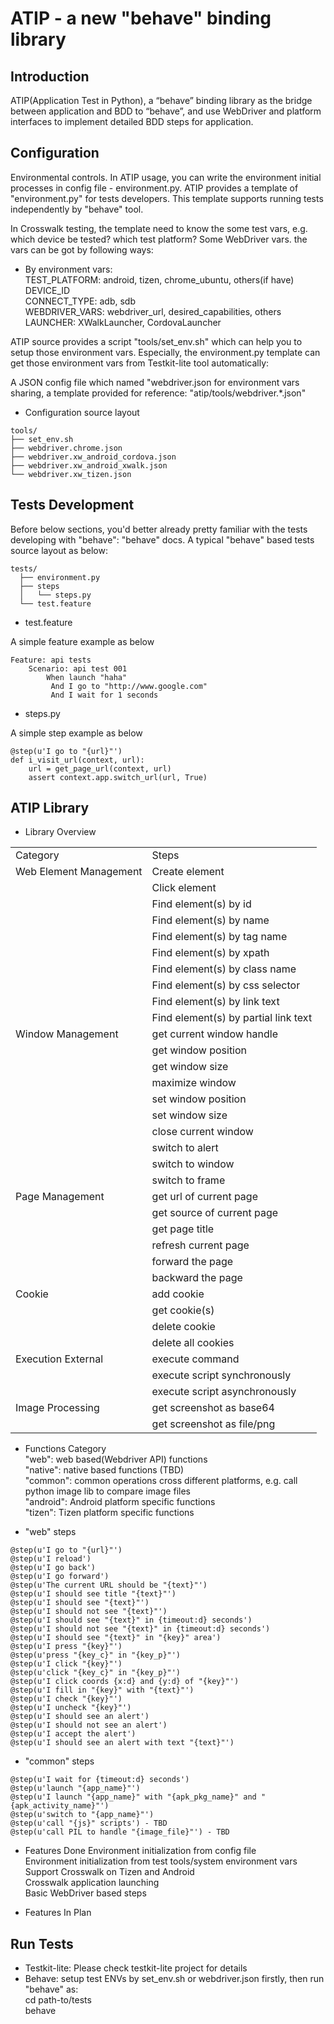 ATIP - a new "behave" binding library
===============

## Introduction

ATIP(Application Test in Python), a “behave” binding library as the bridge between application and BDD to “behave”, and use WebDriver and platform interfaces to implement detailed BDD steps for application. 

## Configuration

Environmental controls. In ATIP usage, you can write the environment initial processes in config file - environment.py. ATIP provides a template of "environment.py" for tests developers. This template supports running tests independently by "behave" tool.

In Crosswalk testing, the template need to know the some test vars, e.g. which device be tested? which test platform? Some WebDriver vars. the vars can be got by following ways:  

* By environment vars:  
  TEST_PLATFORM: android, tizen, chrome_ubuntu, others(if have)   
  DEVICE_ID    
  CONNECT_TYPE: adb, sdb   
  WEBDRIVER_VARS: webdriver_url, desired_capabilities, others  
  LAUNCHER: XWalkLauncher, CordovaLauncher

ATIP source provides a script "tools/set_env.sh" which can help you to setup those environment vars. Especially, the environment.py template can get those environment vars from Testkit-lite tool automatically:

A JSON config file which named "webdriver.json for environment vars sharing, a template provided for reference: "atip/tools/webdriver.*.json"  

* Configuration source layout
```
tools/
├── set_env.sh
├── webdriver.chrome.json
├── webdriver.xw_android_cordova.json
├── webdriver.xw_android_xwalk.json
└── webdriver.xw_tizen.json
```

## Tests Development
Before below sections, you'd better already pretty familiar with the tests developing with "behave": "behave" docs. A typical "behave" based tests source layout as below:

```
tests/
  ├── environment.py
  ├── steps
  │   └── steps.py
  └── test.feature
```

* test.feature  
  
A simple feature example as below
```
Feature: api tests
    Scenario: api test 001
        When launch "haha"
         And I go to "http://www.google.com"
         And I wait for 1 seconds
```

* steps.py  
  
A simple step example as below
```
@step(u'I go to "{url}"')
def i_visit_url(context, url):
    url = get_page_url(context, url)
    assert context.app.switch_url(url, True)
```

## ATIP Library  

* Library Overview

<table>
  <tr>
		<td>Category</td>
		<td>Steps</td>
	</tr>
	<tr>
		<td>Web Element Management</td>
		<td>Create element</td>
	</tr>
	<tr>
		<td></td>
		<td>Click element</td>
	</tr>
	<tr>
		<td></td>
		<td>Find element(s) by id</td>
	</tr>
	<tr>
		<td></td>
		<td>Find element(s) by name</td>
	</tr>
	<tr>
		<td></td>
		<td>Find element(s) by tag name</td>
	</tr>
	<tr>
		<td></td>
		<td>Find element(s) by xpath</td>
	</tr>
	<tr>
		<td></td>
		<td>Find element(s) by class name</td>
	</tr>
	<tr>
		<td></td>
		<td>Find element(s) by css selector</td>
	</tr>
	<tr>
		<td></td>
		<td>Find element(s) by link text</td>
	</tr>
	<tr>
		<td></td>
		<td>Find element(s) by partial link text</td>
	</tr>
	<tr>
		<td>Window Management</td>
		<td>get current window handle</td>
	</tr>
	<tr>
		<td></td>
		<td>get window position</td>
	</tr>
	<tr>
		<td></td>
		<td>get window size</td>
	</tr>
	<tr>
		<td></td>
		<td>maximize window</td>
	</tr>
	<tr>
		<td></td>
		<td>set window position</td>
	</tr>
	<tr>
		<td></td>
		<td>set window size</td>
	</tr>
	<tr>
		<td></td>
		<td>close current window</td>
	</tr>
	<tr>
		<td></td>
		<td>switch to alert</td>
	</tr>
	<tr>
		<td></td>
		<td>switch to window</td>
	</tr>
	<tr>
		<td></td>
		<td>switch to frame</td>
	</tr>
	<tr>
		<td>Page Management</td>
		<td>get url of current page</td>
	</tr>
	<tr>
		<td></td>
		<td>get source of current page</td>
	</tr>
	<tr>
		<td></td>
		<td>get page title</td>
	</tr>
	<tr>
		<td></td>
		<td>refresh current page</td>
	</tr>
	<tr>
		<td></td>
		<td>forward the page</td>
	</tr>
	<tr>
		<td></td>
		<td>backward the page</td>
	</tr>	
	<tr>
		<td>Cookie</td>
		<td>add cookie</td>
	</tr>
	<tr>
		<td></td>
		<td>get cookie(s)</td>
	</tr>
	<tr>
		<td></td>
		<td>delete cookie</td>
	</tr>
	<tr>
		<td></td>
		<td>delete all cookies</td>
	</tr>
	<tr>
		<td>Execution External</td>
		<td>execute command</td>
	</tr>
	<tr>
		<td></td>
		<td>execute script synchronously</td>
	</tr>
	<tr>
		<td></td>
		<td>execute script asynchronously</td>
	</tr>
	<tr>
		<td>Image Processing</td>
		<td>get screenshot as base64</td>
	</tr>	
	<tr>
		<td></td>
		<td>get screenshot as file/png</td>
	</tr>	
</table>

* Functions Category  
  "web": web based(Webdriver API) functions  
  "native": native based functions (TBD)  
  "common": common operations cross different platforms, e.g. call python image lib to compare image files  
  "android": Android platform specific functions  
  "tizen": Tizen platform specific functions  

* "web" steps  
```
@step(u'I go to "{url}"')
@step(u'I reload')
@step(u'I go back')
@step(u'I go forward')
@step(u'The current URL should be "{text}"')
@step(u'I should see title "{text}"')
@step(u'I should see "{text}"')
@step(u'I should not see "{text}"')
@step(u'I should see "{text}" in {timeout:d} seconds')
@step(u'I should not see "{text}" in {timeout:d} seconds')
@step(u'I should see "{text}" in "{key}" area')
@step(u'I press "{key}"')
@step(u'press "{key_c}" in "{key_p}"')
@step(u'I click "{key}"')
@step(u'click "{key_c}" in "{key_p}"')
@step(u'I click coords {x:d} and {y:d} of "{key}"')
@step(u'I fill in "{key}" with "{text}"')
@step(u'I check "{key}"')
@step(u'I uncheck "{key}"')
@step(u'I should see an alert')
@step(u'I should not see an alert')
@step(u'I accept the alert')
@step(u'I should see an alert with text "{text}"')
```

* "common" steps  
```
@step(u'I wait for {timeout:d} seconds')
@step(u'launch "{app_name}"')
@step(u'I launch "{app_name}" with "{apk_pkg_name}" and "{apk_activity_name}"')
@step(u'switch to "{app_name}"')
@step(u'call "{js}" scripts') - TBD
@step(u'call PIL to handle "{image_file}"') - TBD
```

* Features Done 
  Environment initialization from config file  
  Environment initialization from test tools/system environment vars  
  Support Crosswalk on Tizen and Android  
  Crosswalk application launching  
  Basic WebDriver based steps  

* Features In Plan


## Run Tests 

* Testkit-lite: Please check testkit-lite project for details
* Behave: setup test ENVs by set_env.sh or webdriver.json firstly, then run "behave" as:  
  cd path-to/tests  
  behave  

